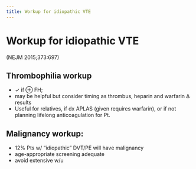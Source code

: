 ```yaml
---
title: Workup for idiopathic VTE
---
```

# Workup for idiopathic VTE

 (NEJM 2015;373:697)

## Thrombophilia workup
* ✓ if ⊕ FH;
* may be helpful but consider timing as thrombus, heparin and warfarin Δ results
* Useful for relatives, if dx APLAS (given requires warfarin), or if not planning lifelong anticoagulation for Pt.

## Malignancy workup:
* 12% Pts w/ “idiopathic” DVT/PE will have malignancy
* age-appropriate screening adequate
* avoid extensive w/u
